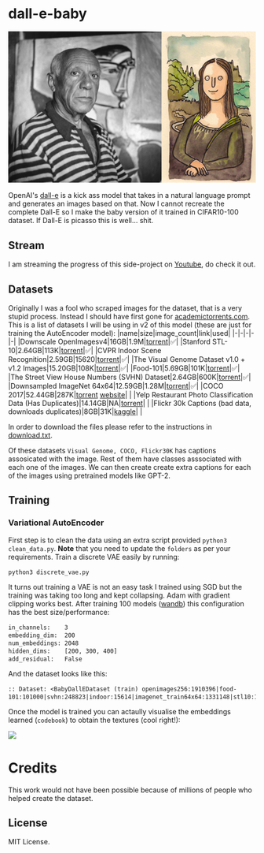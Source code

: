 # dall-e-baby

<img src="assets/header.png">

OpenAI's [dall-e](https://openai.com/blog/dall-e/) is a kick ass model that takes in a natural language prompt and generates an images based on that. Now I cannot recreate the complete Dall-E so I make the baby version of it trained in CIFAR10-100 dataset. If Dall-E is picasso this is well... shit.

## Stream

I am streaming the progress of this side-project on [Youtube](https://www.youtube.com/watch?v=B1UY8G44N3U), do check it out. 

## Datasets

Originally I was a fool who scraped images for the dataset, that is a very stupid process. Instead I should have first gone for [academictorrents.com](https://academictorrents.com/). This is a list of datasets I will be using in v2 of this model (these are just for training the AutoEncoder model):
|name|size|image_count|link|used|
|-|-|-|-|-|
|Downscale OpenImagesv4|16GB|1.9M|[torrent](https://academictorrents.com/details/9208d33aceb2ca3eb2beb70a192600c9c41efba1)|✅|
|Stanford STL-10|2.64GB|113K|[torrent](https://academictorrents.com/details/a799a2845ac29a66c07cf74e2a2838b6c5698a6a)|✅|
|CVPR Indoor Scene Recognition|2.59GB|15620|[torrent](https://academictorrents.com/details/59aa0ad684e5d849f68bad9a6d43a9000a927164)|✅|
|The Visual Genome Dataset v1.0 + v1.2 Images|15.20GB|108K|[torrent](https://academictorrents.com/details/1bfe6871046860a2ff8c0cc1414318beb35dc916)|✅|
|Food-101|5.69GB|101K|[torrent](https://academictorrents.com/details/470791483f8441764d3b01dbc4d22b3aa58ef46f)|✅|
|The Street View House Numbers (SVHN) Dataset|2.64GB|600K|[torrent](https://academictorrents.com/details/6f4caf3c24803d114c3cae3ab9cb946cd23c7213)|✅|
|Downsampled ImageNet 64x64|12.59GB|1.28M|[torrent](https://academictorrents.com/details/96816a530ee002254d29bf7a61c0c158d3dedc3b)|✅|
|COCO 2017|52.44GB|287K|[torrent](https://academictorrents.com/details/74dec1dd21ae4994dfd9069f9cb0443eb960c962) [website](https://cocodataset.org/#download)| |
|Yelp Restaurant Photo Classification Data (Has Duplicates)|14.14GB|NA|[torrent](https://academictorrents.com/details/19c3aa2166d7bfceaf3d76c0d36f812e0f1b87bc)| |
|Flickr 30k Captions (bad data, downloads duplicates)|8GB|31K|[kaggle](https://www.kaggle.com/hsankesara/flickr-image-dataset)| |

In order to download the files please refer to the instructions in [download.txt](download.txt).

Of these datasets `Visual Genome, COCO, Flickr30K` has captions assosicated with the image. Rest of them have classes asssociated with each one of the images. We can then create create extra captions for each of the images using pretrained models like GPT-2.

## Training

### Variational AutoEncoder

First step is to clean the data using an extra script provided `python3 clean_data.py`. **Note** that you need to update the `folders` as per your requirements. Train a discrete VAE easily by running:
```
python3 discrete_vae.py
```

<!-- It turns out training a VAE is not an easy task I trained using SGD but the training was taking too long and kept collapsing. Adam with gradient clipping works best. After training over a 90 models I found out that the best model was with `res:64, batch_size:128, num_embedding:1024, mid_res:16`. The models with larger mid size ie. where the low dimensional resolution is <4x the original resolution. Below is a sample from above configuration:

<img src="assets/128_64_1024.gif">

Where as what happens with config `res:128, batch_size:128, num_embedding:1024, mid_res:16`

<img src="assets/128_1024.gif">

Final version of the model used the following configuration:
```
:: Dataset: <BabyDallEDataset (train) openimages256:2010097|food-101:101000|imagenet_train64x64:0 svhn:248823|genome1:64346|genome2:43903|stl10:88515|total:2556684>
``` -->

It turns out training a VAE is not an easy task I trained using SGD but the training was taking too long and kept collapsing. Adam with gradient clipping works best. After training 100 models ([wandb](https://wandb.ai/yashbonde/vq-vae)) this configuration has the best size/performance: 
```
in_channels:    3
embedding_dim:  200
num_embeddings: 2048
hidden_dims:    [200, 300, 400]
add_residual:   False
```

And the dataset looks like this:
```
:: Dataset: <BabyDallEDataset (train) openimages256:1910396|food-101:101000|svhn:248823|indoor:15614|imagenet_train64x64:1331148|stl10:13000|genome1:64346|genome2:43733|total:3728060|train:3705691>
```

Once the model is trained you can actaully visualise the embeddings learned (`codebook`) to obtain the textures (cool right!):

<img src="assets/textures_2048.png" height=500px>


# Credits

This work would not have been possible because of millions of people who helped create the dataset.

## License

MIT License.
